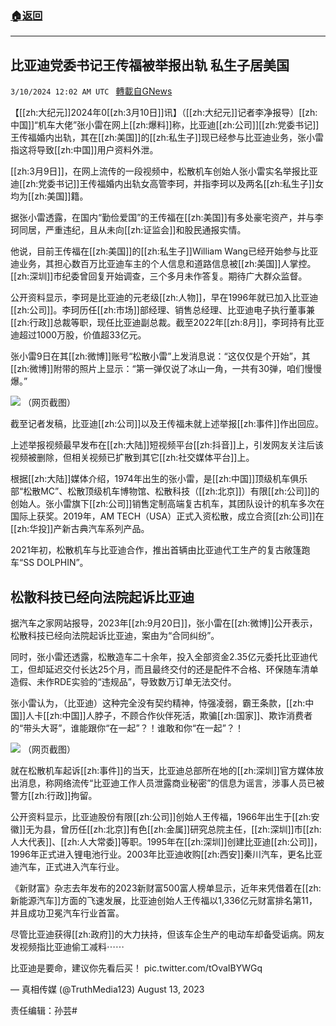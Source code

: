###  [:house:返回](README.md)
---


## 比亚迪党委书记王传福被举报出轨 私生子居美国
`3/10/2024 12:02 AM UTC ` [轉載自GNews](https://gnews.org/articles/2380646)

【[[zh:大纪元]]2024年0[[zh:3月10日]]讯】（[[zh:大纪元]]记者李净报导）[[zh:中国]]“机车大佬”张小雷在网上[[zh:爆料]]称，比亚迪[[zh:公司]][[zh:党委书记]]王传福婚内出轨，其在[[zh:美国]]的[[zh:私生子]]现已经参与比亚迪业务，张小雷指这将导致[[zh:中国]]用户资料外泄。

[[zh:3月9日]]，在网上流传的一段视频中，松散机车创始人张小雷实名举报比亚迪[[zh:党委书记]]王传福婚内出轨女高管李珂，并指李珂以及两名[[zh:私生子]]女均为[[zh:美国]]籍。

据张小雷透露，在国内“勤俭爱国”的王传福在[[zh:美国]]有多处豪宅资产，并与李珂同居，严重违纪，且从未向[[zh:证监会]]和股民通报实情。

他说，目前王传福在[[zh:美国]]的[[zh:私生子]]William Wang已经开始参与比亚迪业务，其担心数百万比亚迪车主的个人信息和道路信息被[[zh:美国]]人掌控。[[zh:深圳]]市纪委曾回复开始调查，三个多月未作答复。期待广大群众监督。

公开资料显示，李珂是比亚迪的元老级[[zh:人物]]，早在1996年就已加入比亚迪[[zh:公司]]。李珂历任[[zh:市场]]部经理、销售总经理、比亚迪电子执行董事兼[[zh:行政]]总裁等职，现任比亚迪副总裁。截至2022年[[zh:8月]]，李珂持有比亚迪超过1000万股，价值超33亿元。

张小雷9日在其[[zh:微博]]账号“松散小雷”上发消息说：“这仅仅是个开始”，其[[zh:微博]]附带的照片上显示：“第一弹仅说了冰山一角，一共有30弹，咱们慢慢爆。”

![](https://i.epochtimes.com/assets/uploads/2024/03/id14198736-2-e1710023327485.jpg "") （网页截图）

截至记者发稿，比亚迪[[zh:公司]]以及王传福未就上述举报[[zh:事件]]作出回应。

上述举报视频最早发布在[[zh:大陆]]短视频平台[[zh:抖音]]上，引发网友关注后该视频被删除，但相关视频已扩散到其它[[zh:社交媒体平台]]上。

根据[[zh:大陆]]媒体介绍，1974年出生的张小雷，是[[zh:中国]]顶级机车俱乐部“松散MC”、松散顶级机车博物馆、松散科技（[[zh:北京]]）有限[[zh:公司]]的创始人。张小雷旗下[[zh:公司]]销售定制高端复古机车，其团队设计的机车多次在国际上获奖。2019年，AM TECH（USA）正式入资松散，成立合资[[zh:公司]]在[[zh:华投]]产新古典汽车系列产品。

2021年初，松散机车与比亚迪合作，推出首辆由比亚迪代工生产的复古敞篷跑车“SS DOLPHIN”。

## 松散科技已经向法院起诉比亚迪

据汽车之家网站报导，2023年[[zh:9月20日]]，张小雷在[[zh:微博]]公开表示，松散科技已经向法院起诉比亚迪，案由为“合同纠纷”。

同时，张小雷还透露，松散造车二十余年，投入全部资金2.35亿元委托比亚迪代工，但却延迟交付长达25个月，而且最终交付的还是配件不合格、环保随车清单造假、未作RDE实验的“违规品”，导致数万订单无法交付。

张小雷认为，（比亚迪）这种完全没有契约精神，恃强凌弱，霸王条款，[[zh:中国]]人卡[[zh:中国]]人脖子，不顾合作伙伴死活，欺骗[[zh:国家]]、欺诈消费者的“带头大哥”，谁能跟你“在一起”？！谁敢和你“在一起”？！

![](https://i.epochtimes.com/assets/uploads/2024/03/id14198737-3-e1710023406186.jpg "") （网页截图）

就在松散机车起诉[[zh:事件]]的当天，比亚迪总部所在地的[[zh:深圳]]官方媒体放出消息，称网络流传“比亚迪工作人员泄露商业秘密”的信息为谣言，涉事人员已被警方[[zh:行政]]拘留。

公开资料显示，比亚迪股份有限[[zh:公司]]创始人王传福，1966年出生于[[zh:安徽]]无为县，曾历任[[zh:北京]]有色[[zh:金属]]研究总院主任，[[zh:深圳]]市[[zh:人大代表]]、[[zh:人大常委]]等职。1995年在[[zh:深圳]]创建比亚迪[[zh:公司]]，1996年正式进入锂电池行业。2003年比亚迪收购[[zh:西安]]秦川汽车，更名比亚迪汽车，正式进入汽车行业。

《新财富》杂志去年发布的2023新财富500富人榜单显示，近年来凭借着在[[zh:新能源汽车]]方面的飞速发展，比亚迪创始人王传福以1,336亿元财富排名第11，并且成功卫冕汽车行业首富。

尽管比亚迪获得[[zh:政府]]的大力扶持，但该车企生产的电动车却备受诟病。网友发视频指比亚迪偷工减料⋯⋯

比亚迪是要命，建议你先看后买！ pic.twitter.com/tOvaIBYWGq

&mdash; 真相传媒 (@TruthMedia123) August 13, 2023

责任编辑：孙芸#
